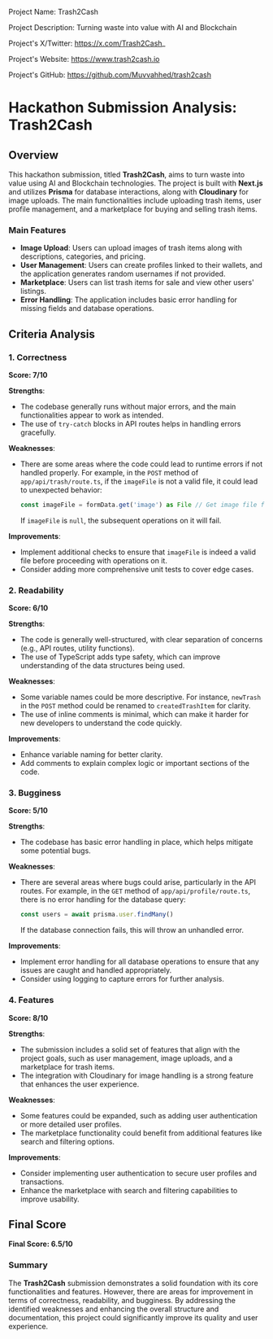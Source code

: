 
Project Name: Trash2Cash


Project Description: Turning waste into value with AI and Blockchain


Project's X/Twitter: https://x.com/Trash2Cash_


Project's Website: https://www.trash2cash.io


Project's GitHub: https://github.com/Muvvahhed/trash2cash






# Hackathon Submission Analysis: Trash2Cash

## Overview
This hackathon submission, titled **Trash2Cash**, aims to turn waste into value using AI and Blockchain technologies. The project is built with **Next.js** and utilizes **Prisma** for database interactions, along with **Cloudinary** for image uploads. The main functionalities include uploading trash items, user profile management, and a marketplace for buying and selling trash items. 

### Main Features
- **Image Upload**: Users can upload images of trash items along with descriptions, categories, and pricing.
- **User Management**: Users can create profiles linked to their wallets, and the application generates random usernames if not provided.
- **Marketplace**: Users can list trash items for sale and view other users' listings.
- **Error Handling**: The application includes basic error handling for missing fields and database operations.

## Criteria Analysis

### 1. Correctness
**Score: 7/10**

**Strengths**:
- The codebase generally runs without major errors, and the main functionalities appear to work as intended.
- The use of `try-catch` blocks in API routes helps in handling errors gracefully.

**Weaknesses**:
- There are some areas where the code could lead to runtime errors if not handled properly. For example, in the `POST` method of `app/api/trash/route.ts`, if the `imageFile` is not a valid file, it could lead to unexpected behavior:
  ```typescript
  const imageFile = formData.get('image') as File // Get image file from form data
  ```
  If `imageFile` is `null`, the subsequent operations on it will fail.

**Improvements**:
- Implement additional checks to ensure that `imageFile` is indeed a valid file before proceeding with operations on it.
- Consider adding more comprehensive unit tests to cover edge cases.

### 2. Readability
**Score: 6/10**

**Strengths**:
- The code is generally well-structured, with clear separation of concerns (e.g., API routes, utility functions).
- The use of TypeScript adds type safety, which can improve understanding of the data structures being used.

**Weaknesses**:
- Some variable names could be more descriptive. For instance, `newTrash` in the `POST` method could be renamed to `createdTrashItem` for clarity.
- The use of inline comments is minimal, which can make it harder for new developers to understand the code quickly.

**Improvements**:
- Enhance variable naming for better clarity.
- Add comments to explain complex logic or important sections of the code.

### 3. Bugginess
**Score: 5/10**

**Strengths**:
- The codebase has basic error handling in place, which helps mitigate some potential bugs.

**Weaknesses**:
- There are several areas where bugs could arise, particularly in the API routes. For example, in the `GET` method of `app/api/profile/route.ts`, there is no error handling for the database query:
  ```typescript
  const users = await prisma.user.findMany()
  ```
  If the database connection fails, this will throw an unhandled error.

**Improvements**:
- Implement error handling for all database operations to ensure that any issues are caught and handled appropriately.
- Consider using logging to capture errors for further analysis.

### 4. Features
**Score: 8/10**

**Strengths**:
- The submission includes a solid set of features that align with the project goals, such as user management, image uploads, and a marketplace for trash items.
- The integration with Cloudinary for image handling is a strong feature that enhances the user experience.

**Weaknesses**:
- Some features could be expanded, such as adding user authentication or more detailed user profiles.
- The marketplace functionality could benefit from additional features like search and filtering options.

**Improvements**:
- Consider implementing user authentication to secure user profiles and transactions.
- Enhance the marketplace with search and filtering capabilities to improve usability.

## Final Score
**Final Score: 6.5/10**

### Summary
The **Trash2Cash** submission demonstrates a solid foundation with its core functionalities and features. However, there are areas for improvement in terms of correctness, readability, and bugginess. By addressing the identified weaknesses and enhancing the overall structure and documentation, this project could significantly improve its quality and user experience.